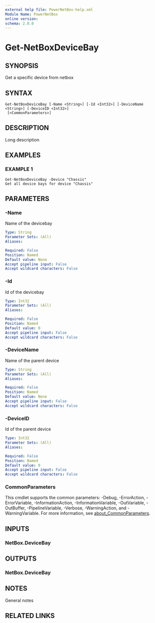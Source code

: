 ```yaml
---
external help file: PowerNetBox-help.xml
Module Name: PowerNetBox
online version:
schema: 2.0.0
---
```


# Get-NetBoxDeviceBay

## SYNOPSIS
Get a specific device from netbox

## SYNTAX

```
Get-NetBoxDeviceBay [-Name <String>] [-Id <Int32>] [-DeviceName <String>] [-DeviceID <Int32>]
 [<CommonParameters>]
```

## DESCRIPTION
Long description

## EXAMPLES

### EXAMPLE 1
```
Get-NetBoxDeviceBay -Device "Chassis"
Get all device bays for device "Chassis"
```

## PARAMETERS

### -Name
Name of the devicebay

```yaml
Type: String
Parameter Sets: (All)
Aliases:

Required: False
Position: Named
Default value: None
Accept pipeline input: False
Accept wildcard characters: False
```

### -Id
Id of the devicebay

```yaml
Type: Int32
Parameter Sets: (All)
Aliases:

Required: False
Position: Named
Default value: 0
Accept pipeline input: False
Accept wildcard characters: False
```

### -DeviceName
Name of the parent device

```yaml
Type: String
Parameter Sets: (All)
Aliases:

Required: False
Position: Named
Default value: None
Accept pipeline input: False
Accept wildcard characters: False
```

### -DeviceID
Id of the parent device

```yaml
Type: Int32
Parameter Sets: (All)
Aliases:

Required: False
Position: Named
Default value: 0
Accept pipeline input: False
Accept wildcard characters: False
```

### CommonParameters
This cmdlet supports the common parameters: -Debug, -ErrorAction, -ErrorVariable, -InformationAction, -InformationVariable, -OutVariable, -OutBuffer, -PipelineVariable, -Verbose, -WarningAction, and -WarningVariable. For more information, see [about_CommonParameters](http://go.microsoft.com/fwlink/?LinkID=113216).

## INPUTS

### NetBox.DeviceBay
## OUTPUTS

### NetBox.DeviceBay
## NOTES
General notes

## RELATED LINKS

